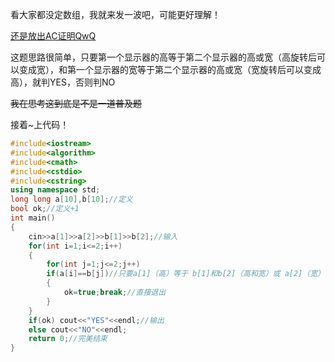 看大家都没定数组，我就来发一波吧，可能更好理解！

[还是放出AC证明QwQ](https://www.luogu.com.cn/record/32801055)

这题思路很简单，只要第一个显示器的高等于第二个显示器的高或宽（高旋转后可以变成宽），和第一个显示器的宽等于第二个显示器的高或宽（宽旋转后可以变成高），就判YES，否则判NO

~~我在思考这到底是不是一道普及题~~

接着~上代码！

```cpp
#include<iostream>
#include<algorithm>
#include<cmath>
#include<cstdio>
#include<cstring>
using namespace std;
long long a[10],b[10];//定义 
bool ok;//定义+1 
int main()
{
	cin>>a[1]>>a[2]>>b[1]>>b[2];//输入 
	for(int i=1;i<=2;i++)
	{
		for(int j=1;j<=2;j++)
		if(a[i]==b[j])//只要a[1]（高）等于 b[1]和b[2]（高和宽）或 a[2]（宽）等于 b[1]和b[2]就判YES 
		{
			ok=true;break;//直接退出 
		}
	}
	if(ok) cout<<"YES"<<endl;//输出 
	else cout<<"NO"<<endl;
	return 0;//完美结束 
}
```
